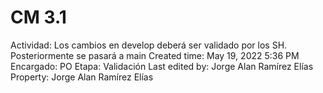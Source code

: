 # CM 3.1

Actividad: Los cambios en develop deberá ser validado por los SH. Posteriormente se pasará a main
Created time: May 19, 2022 5:36 PM
Encargado: PO
Etapa: Validación
Last edited by: Jorge Alan Ramírez Elías
Property: Jorge Alan Ramírez Elías